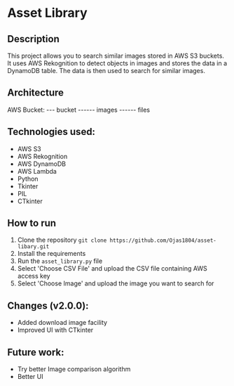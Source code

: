 # Asset Library

## Description
This project allows you to search similar images stored in AWS S3 buckets. It uses AWS Rekognition to detect objects in images and stores the data in a DynamoDB table. The data is then used to search for similar images.

## Architecture
AWS Bucket:
--- bucket
------ images
------ files

## Technologies used:
- AWS S3
- AWS Rekognition
- AWS DynamoDB
- AWS Lambda
- Python
- Tkinter
- PIL
- CTkinter

## How to run
1. Clone the repository `git clone https://github.com/Ojas1804/asset-libary.git`
2. Install the requirements
3. Run the `asset_library.py` file
4. Select 'Choose CSV File' and upload the CSV file containing AWS access key
5. Select 'Choose Image' and upload the image you want to search for

## Changes (v2.0.0):
- Added download image facility
- Improved UI with CTkinter

## Future work:
- Try better Image comparison algorithm
- Better UI
